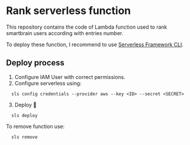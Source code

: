 # Rank serverless function 

This repository contains the code of Lambda function used to rank smartbrain users according with entries number.

To deploy these function, I recommend to use [Serverless Framework CLI](https://serverless.com/cli/).

## Deploy process

1. Configure IAM User with correct permissions.
2. Configure serverless using:
```
  sls config credentials --provider aws --key <ID> --secret <SECRET>
```
3. Deploy :rocket:	
```
  sls deploy
```

To remove function use:
```
  sls remove
```
